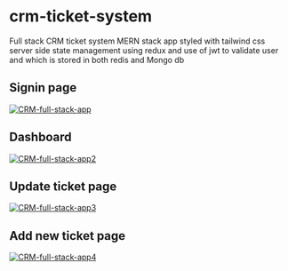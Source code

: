 # crm-ticket-system
Full stack CRM ticket system MERN stack app styled with tailwind css server side state management using redux and use of jwt to validate user and which is stored in both redis and Mongo db

## Signin page

<a href="https://ibb.co/sPc06j1"><img src="https://i.ibb.co/VNb7QVC/CRM-full-stack-app.png" alt="CRM-full-stack-app" border="0"></a>


## Dashboard

<a href="https://ibb.co/nzTPhZs"><img src="https://i.ibb.co/xJyFVPS/CRM-full-stack-app2.png" alt="CRM-full-stack-app2" border="0"></a>


## Update ticket page

<a href="https://ibb.co/tHh2LC6"><img src="https://i.ibb.co/b63vbdV/CRM-full-stack-app3.png" alt="CRM-full-stack-app3" border="0"></a>


## Add new ticket page

<a href="https://ibb.co/QHZV68B"><img src="https://i.ibb.co/dpSvQb9/CRM-full-stack-app4.png" alt="CRM-full-stack-app4" border="0"></a>


